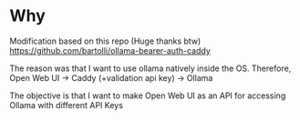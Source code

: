 # Why

Modification based on this repo (Huge thanks btw)
https://github.com/bartolli/ollama-bearer-auth-caddy

The reason was that I want to use ollama natively inside the OS.
Therefore, Open Web UI -> Caddy (+validation api key) -> Ollama 

The objective is that I want to make Open Web UI as an API for accessing Ollama with different API Keys
